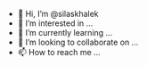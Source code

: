 - 👋 Hi, I’m @silaskhalek
- 👀 I’m interested in ...
- 🌱 I’m currently learning ...
- 💞️ I’m looking to collaborate on ...
- 📫 How to reach me ...

<!---
silaskhalek/silaskhalek is a ✨ special ✨ repository because its `README.md` (this file) appears on your GitHub profile.
You can click the Preview link to take a look at your changes.
--->

